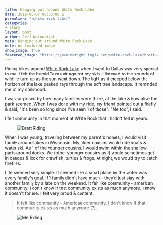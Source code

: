 ```yaml
---
title: Hanging out around White Rock Lake
date: 2016-06-07 00:00:00 Z
permalink: "/white-rock-lake/"
categories:
- story
layout: post
author: Jeff Wainwright
meta: Hanging out around White Rock Lake
note: no-featured-image
show_image: true
featured_image: "https://yowainwright.imgix.net/white-rock-lake/brett-riding-sq.jpg"
---
```


Riding bikes around [White Rock Lake](https://en.wikipedia.org/wiki/White_Rock_Lake) when I went to Dallas was very special to me. I felt the humid Texas air against my skin. I listened to the sounds of wildlife turn up as the sun went down. The light as it creeped below the horizon of the lake peeked rays through the soft tree landscape. It reminded me of my childhood.

I was surprised by how many families were there, at the lake & how alive the park seemed. When I was done with my ride, my friend pointed out a firefly & said, "it's been so long since I've seen 1 of those". "Me too", I said.

I felt community in that moment at White Rock that I hadn't felt in years.

<figure>
	<img src="https://yowainwright.imgix.net/white-rock-lake/brett-riding.jpg" alt="Brett Riding" />
</figure>

When I was young, traveling between my parent's homes, I would visit family around lakes in Wisconsin. My older cousins would ride boats & water ski. As 1 of the younger cousins, I would swim within the shallow parts around docks. We (other younger cousins as I) would sometimes get in canoes & look for crawfish, turtles & frogs. At night, we would try to catch fireflies.

Life seemed very simple. It seemed like a small place by the water was every family's goal. If 1 family didn't have much - they'd just stay with another family by a lake on the weekend. It felt like community - american community. I don't know if that community exists as much anymore. I know it doesn't for me. I felt very proud & content.

>It felt like community - American community. I don't know if that community exists as much anymore (?).

<figure>
	<img src="https://yowainwright.imgix.net/white-rock-lake/me-riding.jpg" alt="Me Riding" />
</figure>
